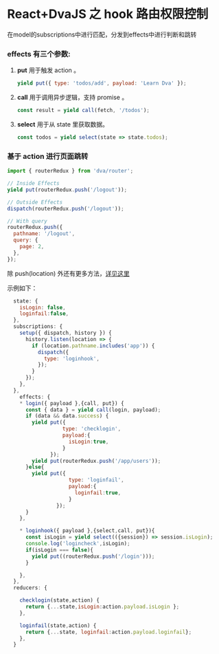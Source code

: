 React+DvaJS 之 hook 路由权限控制
====
在model的subscriptions中进行匹配，分发到effects中进行判断和跳转

### effects 有三个参数:
1. **put**  用于触发 action 。
    ```js
    yield put({ type: 'todos/add', payload: 'Learn Dva' });
    ```
2. **call** 用于调用异步逻辑，支持 promise 。
    ```js
    const result = yield call(fetch, '/todos');
    ```
3. **select** 用于从 state 里获取数据。
    ```js
    const todos = yield select(state => state.todos);
    ```


### 基于 action 进行页面跳转
```javascript
import { routerRedux } from 'dva/router';

// Inside Effects
yield put(routerRedux.push('/logout'));

// Outside Effects
dispatch(routerRedux.push('/logout'));

// With query
routerRedux.push({
  pathname: '/logout',
  query: {
    page: 2,
  },
});
```

除 push(location) 外还有更多方法，[详见这里](https://github.com/reactjs/react-router-redux#pushlocation-replacelocation-gonumber-goback-goforward)

示例如下：
```javascript
  state: {
    isLogin: false,
    loginfail:false,
  },
  subscriptions: {
    setup({ dispatch, history }) {
      history.listen(location => {
        if (location.pathname.includes('app')) {
          dispatch({
            type: 'loginhook',
          });
        }
      });
    },
  },
    effects: {
    * login({ payload },{call, put}) {
      const { data } = yield call(login, payload);
      if (data && data.success) {    
        yield put({
                  type: 'checklogin',
                  payload:{
                    isLogin:true,
                  }
              });
        yield put(routerRedux.push('/app/users'));
      }else{
        yield put({
                    type: 'loginfail',
                    payload:{
                      loginfail:true,
                    }
                });
      }
    },

    * loginhook({ payload },{select,call, put}){
      const isLogin = yield select(({session}) => session.isLogin);
      console.log('logincheck',isLogin);
      if(isLogin === false){
        yield put((routerRedux.push('/login')));
      }

    },
  },
  reducers: {

    checklogin(state,action) {
      return {...state,isLogin:action.payload.isLogin };
    },

    loginfail(state,action) {
      return {...state, loginfail:action.payload.loginfail};
    },
  }
```